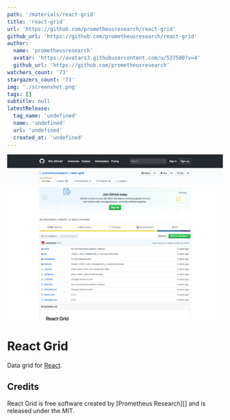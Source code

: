 ```yaml
---
path: '/materials/react-grid'
title: 'react-grid'
url: 'https://github.com/prometheusresearch/react-grid'
github_url: 'https://github.com/prometheusresearch/react-grid'
author:
  name: 'prometheusresearch'
  avatar: 'https://avatars3.githubusercontent.com/u/527500?v=4'
  github_url: 'https://github.com/prometheusresearch'
watchers_count: '73'
stargazers_count: '73'
img: './screenshot.png'
tags: []
subtitle: null
latestRelease:
  tag_name: 'undefined'
  name: 'undefined'
  url: 'undefined'
  created_at: 'undefined'
---
```


![alt text](screenshot.png)

# React Grid

Data grid for [React][].

## Credits

React Grid is free software created by [Prometheus Research][] and is released
under the MIT.

[React]: http://facebook.github.io/react/
[Prometheus Research, LLC]: http://prometheusresearch.com

        